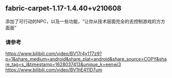 ## fabric-carpet-1.17-1.4.40+v210608 
添加了可行动的NPC，以及一些功能，“让你从技术层面完全的去控制游戏的方方面面”
### 请参考    
https://www.bilibili.com/video/BV17r4y1T7z9?p=1&share_medium=android&share_plat=android&share_source=COPY&share_tag=s_i&timestamp=1628037413&unique_k=eenwi3
https://www.bilibili.com/video/BV1hE411D7um
